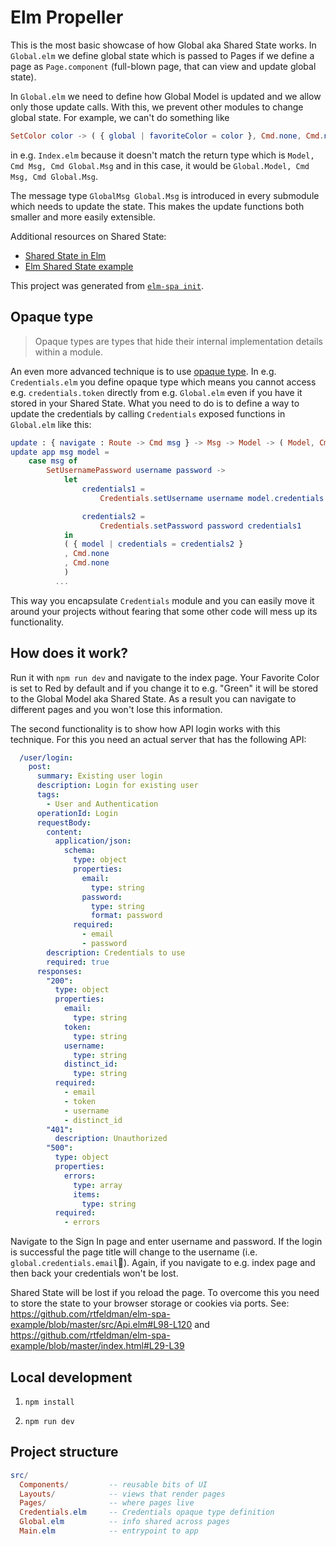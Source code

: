 # Elm Propeller

This is the most basic showcase of how Global aka Shared State works. In `Global.elm` we
define global state which is passed to Pages if we define a page as `Page.component`
(full-blown page, that can view and update global state).

In `Global.elm` we need to define how Global Model is updated and we allow only those
update calls. With this, we prevent other modules to change global state. For example,
we can't do something like

```elm
SetColor color -> ( { global | favoriteColor = color }, Cmd.none, Cmd.none )
```

in e.g. `Index.elm` because it doesn't match the return type which is
`Model, Cmd Msg, Cmd Global.Msg` and in this case, it would be
`Global.Model, Cmd Msg, Cmd Global.Msg`.

The message type `GlobalMsg Global.Msg` is introduced in every submodule which needs to
update the state. This makes the update functions both smaller and more easily extensible.

Additional resources on Shared State:
- [Shared State in Elm](https://www.curry-software.com/en/blog/elm_shared_state/)
- [Elm Shared State example](https://github.com/ohanhi/elm-shared-state)

This project was generated from [`elm-spa init`](https://github.com/ryannhg/elm-spa).

## Opaque type

> Opaque types are types that hide their internal implementation details within a module.

An even more advanced technique is to use [opaque type](https://medium.com/@ckoster22/advanced-types-in-elm-opaque-types-ec5ec3b84ed2). In e.g. `Credentials.elm` you define
opaque type which means you cannot access e.g. `credentials.token` directly from e.g.
`Global.elm` even if you have it stored in your Shared State. What you need to do is
to define a way to update the credentials by calling `Credentials` exposed functions
in `Global.elm` like this:

```elm
update : { navigate : Route -> Cmd msg } -> Msg -> Model -> ( Model, Cmd Msg, Cmd msg )
update app msg model =
    case msg of
        SetUsernamePassword username password ->
            let
                credentials1 =
                    Credentials.setUsername username model.credentials

                credentials2 =
                    Credentials.setPassword password credentials1
            in
            ( { model | credentials = credentials2 }
            , Cmd.none
            , Cmd.none
            )
          ...
```
This way you encapsulate `Credentials` module and you can easily move it around your
projects without fearing that some other code will mess up its functionality.

## How does it work?

Run it with `npm run dev` and navigate to the index page. Your Favorite Color is set to
Red by default and if you change it to e.g. "Green" it will be stored to the Global Model
aka Shared State. As a result you can navigate to different pages and you won't lose this
information.

The second functionality is to show how API login works with this technique. For this 
you need an actual server that has the following API:

```yaml
  /user/login:
    post:
      summary: Existing user login
      description: Login for existing user
      tags:
        - User and Authentication
      operationId: Login
      requestBody:
        content:
          application/json:
            schema:
              type: object
              properties:
                email:
                  type: string
                password:
                  type: string
                  format: password
              required:
                - email
                - password
        description: Credentials to use
        required: true
      responses:
        "200":
          type: object
          properties:
            email:
              type: string
            token:
              type: string
            username:
              type: string
            distinct_id:
              type: string
          required:
            - email
            - token
            - username
            - distinct_id
        "401":
          description: Unauthorized
        "500":
          type: object
          properties:
            errors:
              type: array
              items:
                type: string
          required:
            - errors
```

Navigate to the Sign In page and enter username and password. If the login is successful
the page title will change to the username (i.e. `global.credentials.email`). Again, if
you navigate to e.g. index page and then back your credentials won't be lost.

Shared State will be lost if you reload the page. To overcome this you need to store the
state to your browser storage or cookies via ports.
See: https://github.com/rtfeldman/elm-spa-example/blob/master/src/Api.elm#L98-L120 and
https://github.com/rtfeldman/elm-spa-example/blob/master/index.html#L29-L39

## Local development

1. `npm install`

1. `npm run dev`


## Project structure

```elm
src/
  Components/         -- reusable bits of UI
  Layouts/            -- views that render pages
  Pages/              -- where pages live
  Credentials.elm     -- Credentials opaque type definition
  Global.elm          -- info shared across pages
  Main.elm            -- entrypoint to app
```
